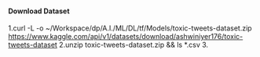 #### Download Dataset
1.curl -L -o ~/Workspace/dp/A.I./ML/DL/tf/Models/toxic-tweets-dataset.zip  https://www.kaggle.com/api/v1/datasets/download/ashwiniyer176/toxic-tweets-dataset
2.unzip toxic-tweets-dataset.zip && ls *.csv
3.
